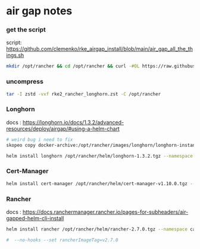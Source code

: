# air gap notes

### get the script

script: https://github.com/clemenko/rke_airgap_install/blob/main/air_gap_all_the_things.sh

```bash
mkdir /opt/rancher && cd /opt/rancher && curl -#OL https://raw.githubusercontent.com/clemenko/rke_airgap_install/main/air_gap_all_the_things.sh && chmod 755 air_gap_all_the_things.sh 
```

### uncompress

```bash
tar -I zstd -vxf rke2_rancher_longhorn.zst -C /opt/rancher
```

### Longhorn

docs : https://longhorn.io/docs/1.3.2/advanced-resources/deploy/airgap/#using-a-helm-chart

```bash
# weird bug i need to fix
skopeo copy docker-archive:/opt/rancher/images/longhorn/longhorn-instance-manager_v1_20221003.tar docker://localhost:5000/longhornio/longhorn-instance-manager:v1_20221003 --dest-tls-verify=false
```

```bash
helm install longhorn /opt/rancher/helm/longhorn-1.3.2.tgz --namespace longhorn-system --create-namespace --set ingress.enabled=true --set ingress.host=longhorn.awesome.sauce --set global.cattle.systemDefaultRegistry=localhost:5000
```

### Cert-Manager

```bash
helm install cert-manager /opt/rancher/helm/cert-manager-v1.10.0.tgz --namespace cert-manager --create-namespace --set installCRDs=true --set image.repository=localhost:5000/cert-manager-controller --set webhook.image.repository=localhost:5000/cert-manager-webhook --set cainjector.image.repository=localhost:5000/cert-manager-cainjector --set startupapicheck.image.repository=localhost:5000/cert-manager-ctl
```

### Rancher

docs : https://docs.ranchermanager.rancher.io/pages-for-subheaders/air-gapped-helm-cli-install

```bash
helm install rancher /opt/rancher/helm/rancher-2.7.0.tgz --namespace cattle-system --create-namespace --set hostname=rancher.awesome.sauce --set bootstrapPassword=bootStrapAllTheThings --set replicas=1 --set auditLog.level=2 --set auditLog.destination=hostPath --set useBundledSystemChart=true --set rancherImage=localhost:5000/rancher/rancher --set systemDefaultRegistry=localhost:5000 --set certmanager.version=v1.10.0

#  --no-hooks --set rancherImageTag=v2.7.0
```
